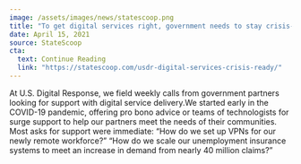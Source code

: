 ```yaml
---
image: /assets/images/news/statescoop.png
title: "To get digital services right, government needs to stay crisis-ready"
date: April 15, 2021
source: StateScoop
cta:
  text: Continue Reading
  link: "https://statescoop.com/usdr-digital-services-crisis-ready/"
---
```


At U.S. Digital Response, we field weekly calls from government partners looking for support with digital service delivery.We started early in the COVID-19 pandemic, offering pro bono advice or teams of technologists for surge support to help our partners meet the needs of their communities. Most asks for support were immediate: “How do we set up VPNs for our newly remote workforce?” “How do we scale our unemployment insurance systems to meet an increase in demand from nearly 40 million claims?”
